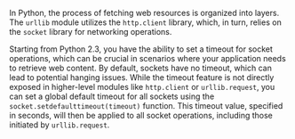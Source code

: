 In Python, the process of fetching web resources is organized into layers. The `urllib` module utilizes the `http.client` library, which, in turn, relies on the `socket` library for networking operations.

Starting from Python 2.3, you have the ability to set a timeout for socket operations, which can be crucial in scenarios where your application needs to retrieve web content. By default, sockets have no timeout, which can lead to potential hanging issues. While the timeout feature is not directly exposed in higher-level modules like `http.client` or `urllib.request`, you can set a global default timeout for all sockets using the `socket.setdefaulttimeout(timeout)` function. This timeout value, specified in seconds, will then be applied to all socket operations, including those initiated by `urllib.request`.